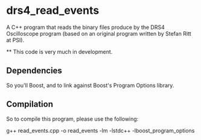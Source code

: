 # drs4_read_events

A C++ program that reads the binary files produce by the DRS4 Oscilloscope program (based on an original program written by Stefan Ritt at PSI). 

** This code is very much in development. 

## Dependencies

So you'll Boost, and to link against Boost's Program Options library. 

## Compilation 

So to compile this program, please use the following: 

g++ read_events.cpp -o read_events -lm -lstdc++ -lboost_program_options

